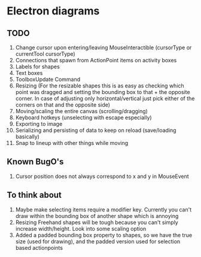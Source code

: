# Electron diagrams

## TODO
1. Change cursor upon entering/leaving MouseInteractible (cursorType or currentTool cursorType)
1. Connections that spawn from ActionPoint items on activity boxes
1. Labels for shapes
1. Text boxes
1. ToolboxUpdate Command
1. Resizing (For the resizable shapes this is as easy as checking which point was dragged and setting the bounding box to that + the opposite corner. In case of adjusting only horizontal/vertical just pick either of the corners on that and the opposite side)
1. Moving/scaling the entire canvas (scrolling/dragging)
1. Keyboard hotkeys (unselecting with escape especially)
1. Exporting to image
1. Serializing and persisting of data to keep on reload (save/loading basically)
1. Snap to lineup with other things while moving

## Known BugO's
1. Cursor position does not always correspond to x and y in MouseEvent


## To think about
1. Maybe make selecting items require a modifier key. Currently you can't draw within the bounding box of another shape which is annoying
1. Resizing Freehand shapes will be tough because you can't simply increase width/height. Look into some scaling option
1. Added a padded bounding box property to shapes, so we have the true size (used for drawing), and the padded version used for selection based actionpoints


